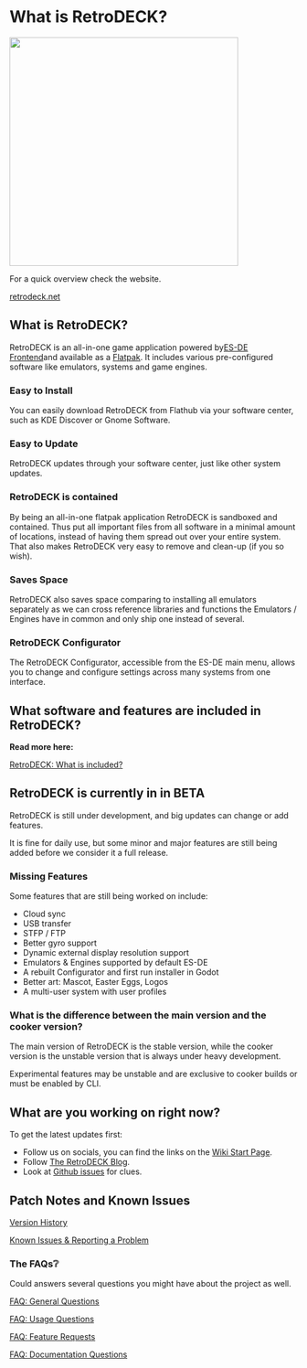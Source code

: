 # What is RetroDECK?

<img src="../../wiki_images/logos/rd-esde-logo.svg" width="400">

For a quick overview check the website.

[retrodeck.net]( https://retrodeck.net/)

## What is RetroDECK?

RetroDECK is an all-in-one game application powered by[ES-DE Frontend](https://es-de.org)and available as a [Flatpak](https://flathub.org/apps/net.retrodeck.retrodeck). It includes various pre-configured software like emulators, systems and game engines.

### Easy to Install

You can easily download RetroDECK from Flathub via your software center, such as KDE Discover or Gnome Software.

### Easy to Update

RetroDECK updates through your software center, just like other system updates.

### RetroDECK is contained

By being an all-in-one flatpak application RetroDECK is sandboxed and contained. Thus put all important files from all software in a minimal amount of locations, instead of having them spread out over your entire system. That also makes RetroDECK very easy to remove and clean-up (if you so wish).


### Saves Space

RetroDECK also saves space comparing to installing all emulators separately as we can cross reference libraries and functions the Emulators / Engines have in common and only ship one instead of several.

### RetroDECK Configurator

The RetroDECK Configurator, accessible from the ES-DE main menu, allows you to change and configure settings across many systems from one interface.


## What software and features are included in RetroDECK?

**Read more here:**

[RetroDECK: What is included?](../wiki_about/what-is-included.md)

## RetroDECK is currently in in BETA

RetroDECK is still under development, and big updates can change or add features. 

It is fine for daily use, but some minor and major features are still being added before we consider it a full release. 

### Missing Features

Some features that are still being worked on include:

- Cloud sync
- USB transfer
- STFP / FTP
- Better gyro support
- Dynamic external display resolution support
- Emulators & Engines supported by default ES-DE
- A rebuilt Configurator and first run installer in Godot
- Better art: Mascot, Easter Eggs, Logos
- A multi-user system with user profiles

### What is the difference between the main version and the cooker version?

The main version of RetroDECK is the stable version, while the cooker version is the unstable version that is always under heavy development.

Experimental features may be unstable and are exclusive to cooker builds or must be enabled by CLI.

##  What are you working on right now?

To get the latest updates first:

- Follow us on socials, you can find the links on the [Wiki Start Page](../index.md).
- Follow [The RetroDECK Blog](../blog/index.md).
- Look at [Github issues](https://github.com/XargonWan/RetroDECK/issues/) for clues.

## Patch Notes and Known Issues

[Version History](../wiki_rd_versions/version-history.md)

[Known Issues & Reporting a Problem](../wiki_general/known-issues.md)

### The FAQs❔

Could answers several questions you might have about the project as well.

[FAQ: General Questions](../wiki_faq/faq-rd-general.md)

[FAQ: Usage Questions](../wiki_faq/faq-rd-usage.md)

[FAQ: Feature Requests](../wiki_faq/faq-feature.md)

[FAQ: Documentation Questions](../wiki_faq/faq-documentation.md)


